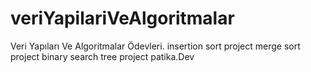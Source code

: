# veriYapilariVeAlgoritmalar
Veri Yapıları Ve Algoritmalar Ödevleri. 
insertion sort project
merge sort project
binary search tree project
patika.Dev
